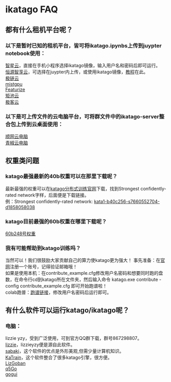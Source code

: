# ikatago FAQ

## 都有什么租机平台呢？

### 以下是暂时已知的租机平台，皆可将ikatago.ipynbs上传到juypter notebook使用：

[智星云](http://www.ai-galaxy.cn/)，直接在手机小程序选择ikatago镜像，输入用户名和密码后即可运行。  
[恒源智享云](https://gpushare.com/)，可选择在juypter内上传，或使用ikatago镜像，[教程](https://gpushare.com/docs/best_practices/ikatago/)在此。  
[极链云](https://cloud.videojj.com/)  
[mistgpu](https://mistgpu.com/)  
[Featurize](https://featurize.cn/)  
[矩池云](https://www.matpool.com/)  
[极客云](https://www.jikecloud.net/)  

### 以下是可上传文件的云电脑平台，可将群文件中的ikatago-server整合包上传到云桌面使用：

[顺网云电脑](https://cpc.icloud.cn/)  
[青椒云电脑](https://www.qingjiaocloud.com/)

## 权重类问题

### katago最强最新的40b权重可以在那里下载呢？

最新最强的权重可以在[katago分布式训练官网](https://katagotraining.org/)下载，找到Strongest confidently-rated network字样，后面便是下载链接。  
例：Strongest confidently-rated network: [kata1-b40c256-s7660552704-d1858058038](https://media.katagotraining.org/uploaded/networks/models/kata1/kata1-b40c256-s7660552704-d1858058038.bin.gz)

### katago目前最强的60b权重在哪里下载呢？

[60b248号权重](https://media.katagotraining.org/uploaded/networks/models/kata1-extra/b60c320-s2480283136-d1813743898.bin.gz)

### 我有可能帮助到katago训练吗？

当然可以！我们很鼓励大家贡献自己的算力使katago更为强大！
事先准备：在[官网](https://katagotraining.org/)注册一个账号，记得验证邮箱哦！  
如果是使用本机：在contribute_example.cfg修改用户名密码和想要同时跑的盘数，在命令行cd到katago所在文件夹，然后输入命令 katago.exe contribute -config contribute_example.cfg 即可开始跑谱啦！  
colab跑普：[跑谱链接](https://colab.research.google.com/drive/1cxg1m2Dx-jReCGrMAAoE9mpCmlfBINTy?usp=sharing#scrollTo=cr_mVMzXi4KM)，修改用户名密码后运行即可。

## 有什么软件可以运行katago/ikatago呢？

### 电脑：

lizzie yzy，受到广泛使用，可到官方QQ群下载，群号867298807。  
[lizzie](https://github.com/featurecat/lizzie)，lizzieyzy便是源自此软件。  
[sabaki](https://github.com/SabakiHQ/Sabaki)，这个软件的优点是外形美观,但需少量计算机知识。  
[KaTrain](https://github.com/sanderland/katrain)，这个软件整合了很多katago引擎，很方便。  
[LizGoban](https://github.com/kaorahi/lizgoban)  
[q5Go](https://github.com/bernds/q5Go)  
[gogui](https://github.com/Remi-Coulom/gogui)  
